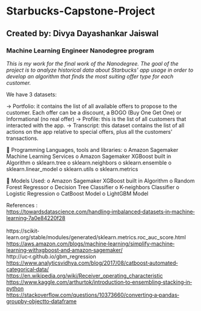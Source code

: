 # Starbucks-Capstone-Project

## Created by: Divya Dayashankar Jaiswal
### Machine Learning Engineer Nanodegree program

*This is my work for the final work of the Nanodegree. The goal of the project is to analyze historical data about Starbucks' app usage in order to develop an algorithm that finds the most suiting offer type for each customer.*

We have 3 datasets:

-> Portfolio: it contains the list of all available offers to propose to the customer. Each offer can be a discount, a BOGO (Buy One Get One) or Informational (no real offer)
-> Profile: this is the list of all customers that interacted with the app.
-> Transcript: this dataset contains the list of all actions on the app relative to special offers, plus all the customers’ transactions.

 Programming Languages, tools and libraries:
  o Amazon Sagemaker Machine Learning Services
  o Amazon Sagemaker XGBoost built in Algorithm
  o sklearn.tree
  o sklearn.neighbors
  o sklearn.ensemble
  o sklearn.linear_model
  o sklearn.utils
  o sklearn.metrics
  
 Models Used:
  o Amazon Sagemaker XGBoost built in Algorithm
  o Random Forest Regressor
  o Decision Tree Classifier
  o K-neighbors Classifier
  o Logistic Regression
  o CatBoost Model
  o LightGBM Model
  
 References : 
<br> https://towardsdatascience.com/handling‐imbalanced‐datasets‐in‐machine‐learning‐7a0e84220f28  
<br> https://scikit‐learn.org/stable/modules/generated/sklearn.metrics.roc_auc_score.html 
<br> https://aws.amazon.com/blogs/machine‐learning/simplify‐machine‐learning‐withxgboost‐and‐amazon‐sagemaker/
<br> http://uc‐r.github.io/gbm_regression
<br> https://www.analyticsvidhya.com/blog/2017/08/catboost‐automated‐categorical‐data/ 
<br> https://en.wikipedia.org/wiki/Receiver_operating_characteristic
<br> https://www.kaggle.com/arthurtok/introduction‐to‐ensembling‐stacking‐in‐python
<br> https://stackoverflow.com/questions/10373660/converting‐a‐pandas‐groupby‐objectto‐dataframe
